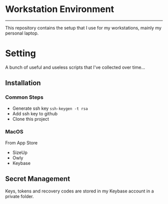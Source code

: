 # Workstation Environment 
---
This repository contains the setup that I use for my workstations, mainly my personal laptop. 



# Setting


A bunch of useful and useless scripts that I've collected over time...


## Installation


### Common Steps

- Generate ssh key
```ssh-keygen -t rsa```
- Add ssh key to github
- Clone this project

### MacOS

From App Store
- SizeUp
- Owly
- Keybase


## Secret Management

Keys, tokens and recovery codes are stored in my Keybase account in a private folder.
